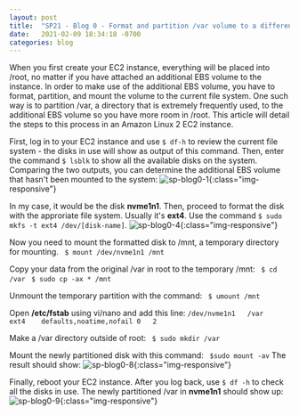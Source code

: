 ```yaml
---
layout: post 
title:  "SP21 - Blog 0 - Format and partition /var volume to a different disk on AWS Linux 2 instance"
date:   2021-02-09 18:34:18 -0700
categories: blog
---
```


When you first create your EC2 instance, everything will be placed into /root, no matter if you have attached an additional EBS volume to the instance. In order to make use of the additional EBS volume, you have to format, partition, and mount the volume to the current file system. One such way is to partition /var, a directory that is extremely frequently used, to the additional EBS volume so you have more room in /root. This article will detail the steps to this process in an Amazon Linux 2 EC2 instance.

First, log in to your EC2 instance and use `$ df-h` to review the current file system - the disks in use will show as output of this command. Then, enter the command `$ lsblk` to show all the available disks on the system. Comparing the two outputs, you can determine the additional EBS volume that hasn't been mounted to the system: 
    ![sp-blog0-1](/assets/sp-blog0-1.PNG){:class="img-responsive"}

In my case, it would be the disk **nvme1n1**. 
Then, proceed to format the disk with the approriate file system. Usually it's **ext4**. Use the command `$ sudo mkfs -t ext4 /dev/[disk-name]`.
    ![sp-blog0-4](/assets/sp-blog0-4.PNG){:class="img-responsive"}

Now you need to mount the formatted disk to /mnt, a temporary directory for mounting. 
` $ mount /dev/nvme1n1 /mnt`

Copy your data from the original /var in root to the temporary /mnt:
` $ cd /var`
` $ sudo cp -ax * /mnt`

Unmount the temporary partition with the command:
` $ umount /mnt`

Open **/etc/fstab** using vi/nano and add this line:
`/dev/nvme1n1   /var       ext4    defaults,noatime,nofail 0   2`

Make a /var directory outside of root:
` $ sudo mkdir /var`

Mount the newly partitioned disk with this command:
` $sudo mount -av`
The result should show:
    ![sp-blog0-8](/assets/sp-blog0-8.PNG){:class="img-responsive"}

Finally, reboot your EC2 instance. After you log back, use `$ df -h` to check all the disks in use. The newly partitioned /var in **nvme1n1** should show up:
    ![sp-blog0-9](/assets/sp-blog0-9.PNG){:class="img-responsive"}

